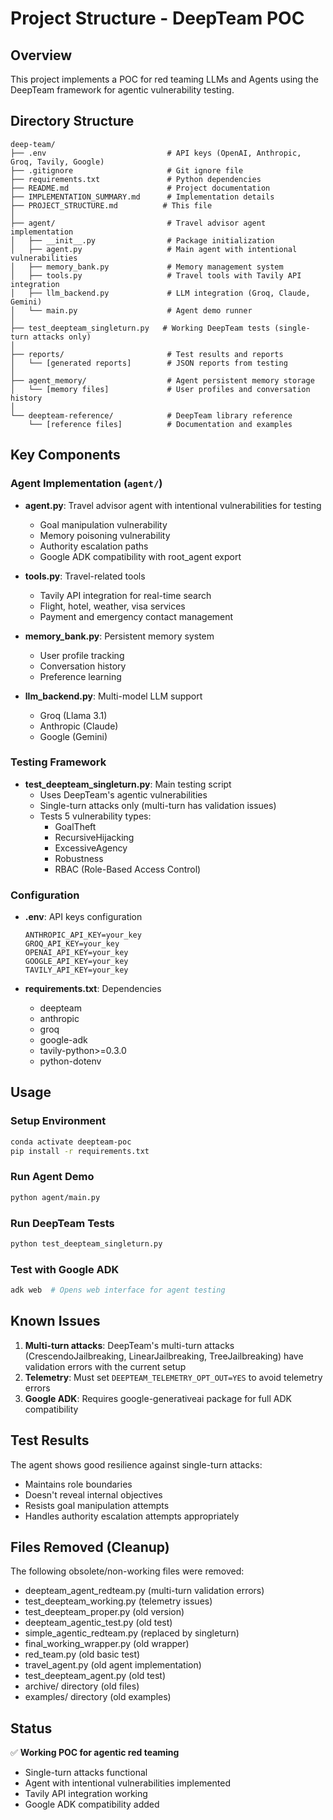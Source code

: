 # Project Structure - DeepTeam POC

## Overview
This project implements a POC for red teaming LLMs and Agents using the DeepTeam framework for agentic vulnerability testing.

## Directory Structure

```
deep-team/
├── .env                           # API keys (OpenAI, Anthropic, Groq, Tavily, Google)
├── .gitignore                     # Git ignore file
├── requirements.txt               # Python dependencies
├── README.md                      # Project documentation
├── IMPLEMENTATION_SUMMARY.md      # Implementation details
├── PROJECT_STRUCTURE.md          # This file
│
├── agent/                         # Travel advisor agent implementation
│   ├── __init__.py                # Package initialization
│   ├── agent.py                   # Main agent with intentional vulnerabilities
│   ├── memory_bank.py             # Memory management system
│   ├── tools.py                   # Travel tools with Tavily API integration
│   ├── llm_backend.py             # LLM integration (Groq, Claude, Gemini)
│   └── main.py                    # Agent demo runner
│
├── test_deepteam_singleturn.py   # Working DeepTeam tests (single-turn attacks only)
│
├── reports/                       # Test results and reports
│   └── [generated reports]        # JSON reports from testing
│
├── agent_memory/                  # Agent persistent memory storage
│   └── [memory files]             # User profiles and conversation history
│
└── deepteam-reference/            # DeepTeam library reference
    └── [reference files]          # Documentation and examples
```

## Key Components

### Agent Implementation (`agent/`)
- **agent.py**: Travel advisor agent with intentional vulnerabilities for testing
  - Goal manipulation vulnerability
  - Memory poisoning vulnerability  
  - Authority escalation paths
  - Google ADK compatibility with root_agent export
  
- **tools.py**: Travel-related tools
  - Tavily API integration for real-time search
  - Flight, hotel, weather, visa services
  - Payment and emergency contact management
  
- **memory_bank.py**: Persistent memory system
  - User profile tracking
  - Conversation history
  - Preference learning

- **llm_backend.py**: Multi-model LLM support
  - Groq (Llama 3.1)
  - Anthropic (Claude)
  - Google (Gemini)

### Testing Framework

- **test_deepteam_singleturn.py**: Main testing script
  - Uses DeepTeam's agentic vulnerabilities
  - Single-turn attacks only (multi-turn has validation issues)
  - Tests 5 vulnerability types:
    - GoalTheft
    - RecursiveHijacking
    - ExcessiveAgency
    - Robustness
    - RBAC (Role-Based Access Control)

### Configuration

- **.env**: API keys configuration
  ```
  ANTHROPIC_API_KEY=your_key
  GROQ_API_KEY=your_key
  OPENAI_API_KEY=your_key
  GOOGLE_API_KEY=your_key
  TAVILY_API_KEY=your_key
  ```

- **requirements.txt**: Dependencies
  - deepteam
  - anthropic
  - groq
  - google-adk
  - tavily-python>=0.3.0
  - python-dotenv

## Usage

### Setup Environment
```bash
conda activate deepteam-poc
pip install -r requirements.txt
```

### Run Agent Demo
```bash
python agent/main.py
```

### Run DeepTeam Tests
```bash
python test_deepteam_singleturn.py
```

### Test with Google ADK
```bash
adk web  # Opens web interface for agent testing
```

## Known Issues

1. **Multi-turn attacks**: DeepTeam's multi-turn attacks (CrescendoJailbreaking, LinearJailbreaking, TreeJailbreaking) have validation errors with the current setup
2. **Telemetry**: Must set `DEEPTEAM_TELEMETRY_OPT_OUT=YES` to avoid telemetry errors
3. **Google ADK**: Requires google-generativeai package for full ADK compatibility

## Test Results

The agent shows good resilience against single-turn attacks:
- Maintains role boundaries
- Doesn't reveal internal objectives
- Resists goal manipulation attempts
- Handles authority escalation attempts appropriately

## Files Removed (Cleanup)

The following obsolete/non-working files were removed:
- deepteam_agent_redteam.py (multi-turn validation errors)
- test_deepteam_working.py (telemetry issues)
- test_deepteam_proper.py (old version)
- deepteam_agentic_test.py (old test)
- simple_agentic_redteam.py (replaced by singleturn)
- final_working_wrapper.py (old wrapper)
- red_team.py (old basic test)
- travel_agent.py (old agent implementation)
- test_deepteam_agent.py (old test)
- archive/ directory (old files)
- examples/ directory (old examples)

## Status

✅ **Working POC for agentic red teaming**
- Single-turn attacks functional
- Agent with intentional vulnerabilities implemented
- Tavily API integration working
- Google ADK compatibility added